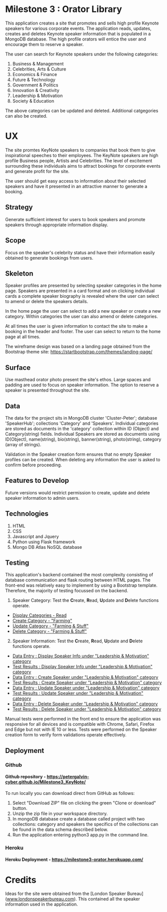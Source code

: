 
# Milestone 3 : Orator Library 
This application creates a site that promotes and sells high profile Keynote speakers for various corporate events. The application reads, updates, creates and deletes Keynote speaker information that is populated in a MongoDB database. The high profile orators will entice the user and encourage them to reserve a speaker. 

The user can search for Keynote speakers under the following categories:
1. Business & Management
2. Celebrities, Arts & Culture
3. Economics & Finance
4. Future & Technology
5. Government & Politics
6. Innovation & Creativity
7. Leadership & Motivation
8. Society & Education

The above categories can be updated and deleted. Additional catgegories can also be created. 


# UX
The site promtes KeyNote speakers to companies that book them to give inspirational speeches to their employees. The KeyNote speakers are high profile Business people, Artists and Celebrities. The level of excitement surrounding these individuals aims to attract bookings for corporate events and generate profit for the site.

The user should get easy access to information about their selected speakers and have it presented in an attractive manner to generate a booking.


## Strategy
Generate sufficient interest for users to book speakers and promote speakers through appropriate information display.


## Scope
Focus on the speaker's celebrity status and have their information easily obtained to generate bookings from users.


## Skeleton
Speaker profiles are presented by selecting speaker categories in the home page. Speakers are presented in a card format and on clicking individual cards a complete speaker biography is revealed where the user can select to amend or delete the speakers details.

In the home page the user can select to add a new speaker or create a new category. Within categories the user can also amend or delete categories. 

At all times the user is given information to contact the site to make a booking in the header and footer. The user can select to return to the home page at all times. 

The wireframe design was based on a landing page obtained from the Bootstrap theme site: https://startbootstrap.com/themes/landing-page/


## Surface
Use masthead orator photo present the site's ethos. Large spaces and padding are used to focus on speaker information. The option to reserve a speaker is presented throughout the site.

## Data
The data for the project sits in MongoDB cluster 'Cluster-Peter'; database 'SpeakerHub'; collections 'Category' and 'Speakers'. Individual categories are stored as documents in the 'category' collection within ID (Object) and Category(string) fields. Individual Speakers are stored as documents using ID(Object), name(string), bio(string), banner(string), photo(string), category (array of strings).  

Validation in the Speaker creation form ensures that no empty Speaker profiles can be created. When deleting any information the user is asked to confirm before proceeding.

## Features to Develop
Future versions would restrict permission to create, update and delete speaker information to admin users. 

## Technologies
1. HTML
2. CSS
3. Javascript and Jquery
4. Python using Flask framework
5. Mongo DB Atlas NoSQL database


## Testing
This application's backend contained the most complexity consisting of database communication and flask routing between HTML pages. The front-end was relatively easy to implement by using a Bootstrap template. Therefore, the majority of testing focussed on the backend.

1. Speaker Category: Test the **C**reate, **R**ead, **U**pdate and **D**elete functions operate.

  * [Display Categories - Read](testing/A_Test1_Read_Category.png)
  * [Create Category - "Farming"](testing/A_Test2_Create_Category.png)
  * [Update Category - "Farming & Stuff"](testing/A_Test3_Amend_Category.png)
  * [Delete Category - "Farming & Stuff"](testing/A_Test4_Delete_Category.png)


2. Speaker Information: Test the **C**reate, **R**ead, **U**pdate and **D**elete functions operate.

  * [Data Entry : Display Speaker Info under "Leadership & Motivation" category](testing/B_Test1_Read_Speaker.png)
  * [Test Results : Display Speaker Info under "Leadership & Motivation" category](testing/B_Test1_Read_Speaker_Result.png)
  * [Data Entry : Create Speaker under "Leadership & Motivation" category](testing/B_Test2_Create_Speaker.png)
  * [Test Results : Create Speaker under "Leadership & Motivation" category](testing/B_Test2_Create_Speaker_Result.png)
  * [Data Entry : Update Speaker under "Leadership & Motivation" category](testing/B_Test3_Update_Speaker.png)
  * [Test Results : Update Speaker under "Leadership & Motivation" category](testing/B_Test3_Update_Speaker_Result.png)
  * [Data Entry : Delete Speaker under "Leadership & Motivation" category](testing/B_Test4_Delete_Speaker.png)
  * [Test Results : Delete Speaker under "Leadership & Motivation" category](testing/B_Test4_Delete_Speaker_Result.png)

Manual tests were performed in the front end to ensure the application was responsive for all devices and is compatible with Chrome, Safari, Firefox and Edge but not with IE 10 or less. Tests were performed on the Speaker creation form to verify form validations operate effectively.


## Deployment
### Github
#### Github repository -  https://petergalvin-cyber.github.io/Milestone3_KeyNote/

To run locally you can download direct from GitHub as follows:
1. Select "Download ZIP" file on clicking the green "Clone or download" button.  
2. Unzip the zip file in your workspace directory.
3. In mongoDB database create a database called project with two collections: category and speakers the specifics of the collections can be found in the data schema described below. 
5. Run the application entering python3 app.py in the command line.

### Heroku

#### Heroku Deployment - https://milestone3-orator.herokuapp.com/


# Credits
Ideas for the site were obtained from the [London Speaker Bureau] (www.londonspeakerbureau.com). This contained all the speaker information used in the application.




















